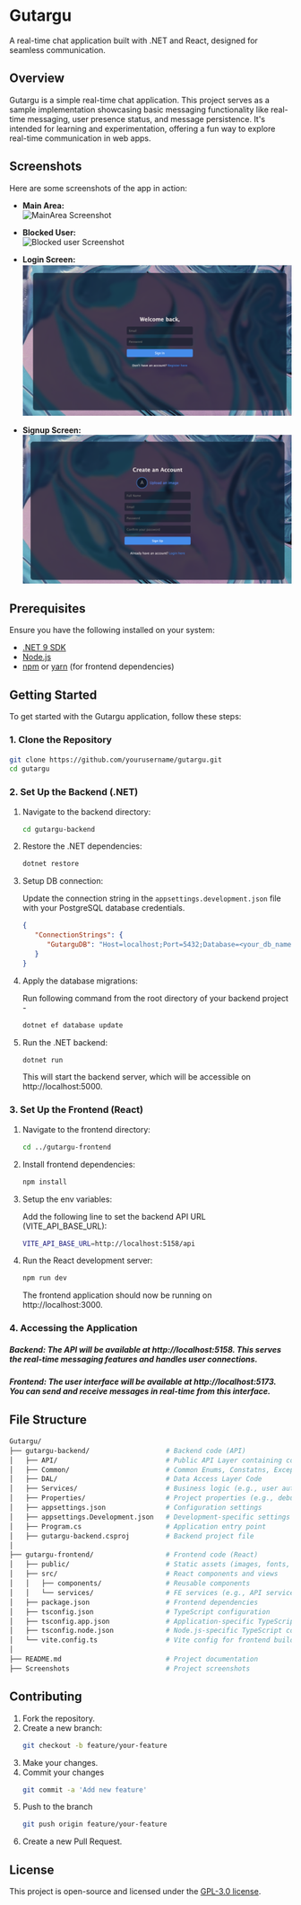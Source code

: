 # Gutargu
A real-time chat application built with .NET and React, designed for seamless communication.

## Overview
Gutargu is a simple real-time chat application. This project serves as a sample implementation showcasing basic messaging functionality like real-time messaging, user presence status, and message persistence. It's intended for learning and experimentation, offering a fun way to explore real-time communication in web apps.

## Screenshots

Here are some screenshots of the app in action:

- **Main Area:**  
  ![MainArea Screenshot](./Screenshots/MainArea.png)

- **Blocked User:**  
  ![Blocked user Screenshot](./Screenshots/BlockedUser.png)

- **Login Screen:**  
  ![Login Screen Screenshot](./Screenshots/LoginScreen.png)

- **Signup Screen:**  
  ![Signup Screen Screenshot](./Screenshots/SignupScreen.png)
## Prerequisites

Ensure you have the following installed on your system:

- [.NET 9 SDK](https://dotnet.microsoft.com/en-us/download/dotnet/9.0)
- [Node.js](https://nodejs.org/en/)
- [npm](https://www.npmjs.com/get-npm) or [yarn](https://yarnpkg.com/getting-started) (for frontend dependencies)

## Getting Started

To get started with the Gutargu application, follow these steps:

### 1. Clone the Repository

```bash
git clone https://github.com/yourusername/gutargu.git
cd gutargu
```

### 2. Set Up the Backend (.NET)

   1. Navigate to the backend directory:

      ```bash
      cd gutargu-backend
      ```

   2. Restore the .NET dependencies:

      ```bash
      dotnet restore
      ```
   3. Setup DB connection:
      
      Update the connection string in the `appsettings.development.json` file with your PostgreSQL database credentials.

      ```json
      {
         "ConnectionStrings": {
            "GutarguDB": "Host=localhost;Port=5432;Database=<your_db_name>;Username=<your_pgadmin_username>;Password=<your_pgadmin_password>"
         }
      }
      ```

   4. Apply the database migrations:

      Run following command from the root directory of your backend project -
      ```bash
      dotnet ef database update
      ```

   5. Run the .NET backend:
      ```bash
      dotnet run
      ```

      This will start the backend server, which will be accessible on http://localhost:5000.

### 3. Set Up the Frontend (React)
   1. Navigate to the frontend directory:
      ```bash
      cd ../gutargu-frontend
      ```

   2. Install frontend dependencies:
      ```bash
      npm install
      ```

   3. Setup the env variables:
      
      Add the following line to set the backend API URL (VITE_API_BASE_URL):
      ```bash
      VITE_API_BASE_URL=http://localhost:5158/api
      ```

   4. Run the React development server:
      ```bash
      npm run dev
      ```

      The frontend application should now be running on http://localhost:3000.

### 4. Accessing the Application
##### Backend: The API will be available at http://localhost:5158. This serves the real-time messaging features and handles user connections.
##### Frontend: The user interface will be available at http://localhost:5173. You can send and receive messages in real-time from this interface.

## File Structure

```bash
Gutargu/
├── gutargu-backend/                   # Backend code (API)
│   ├── API/                           # Public API Layer containing controllers
│   ├── Common/                        # Common Enums, Constatns, Exceptions
│   ├── DAL/                           # Data Access Layer Code
│   ├── Services/                      # Business logic (e.g., user auth, manage chats)
│   ├── Properties/                    # Project properties (e.g., debugging, build settings)
│   ├── appsettings.json               # Configuration settings
│   ├── appsettings.Development.json   # Development-specific settings
│   ├── Program.cs                     # Application entry point
│   ├── gutargu-backend.csproj         # Backend project file
│
├── gutargu-frontend/                  # Frontend code (React)
│   ├── public/                        # Static assets (images, fonts, etc.)
│   ├── src/                           # React components and views
│   │   ├── components/                # Reusable components
│   │   └── services/                  # FE services (e.g., API service)
│   ├── package.json                   # Frontend dependencies
│   ├── tsconfig.json                  # TypeScript configuration
│   ├── tsconfig.app.json              # Application-specific TypeScript config
│   ├── tsconfig.node.json             # Node.js-specific TypeScript config
│   └── vite.config.ts                 # Vite config for frontend build
│
├── README.md                          # Project documentation
├── Screenshots                        # Project screenshots
```

## Contributing
1. Fork the repository.
2. Create a new branch:
   ```bash
   git checkout -b feature/your-feature
   ```
3. Make your changes.
4. Commit your changes 
   ```bash
   git commit -a 'Add new feature'
   ```
5. Push to the branch 
   ```bash
   git push origin feature/your-feature
   ```
6. Create a new Pull Request.

## License
This project is open-source and licensed under the [GPL-3.0 license](https://www.gnu.org/licenses/gpl-3.0.en.html).

